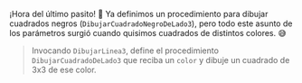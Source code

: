 ¡Hora del último pasito! :shoe: Ya definimos un procedimiento para dibujar cuadrados negros (`DibujarCuadradoNegroDeLado3`), pero todo este asunto de los parámetros surgió cuando quisimos cuadrados de distintos colores. :sweat_smile:

> Invocando `DibujarLinea3`, define el procedimiento `DibujarCuadradoDeLado3` que reciba un `color` y dibuje un cuadrado de 3x3 de ese color.


